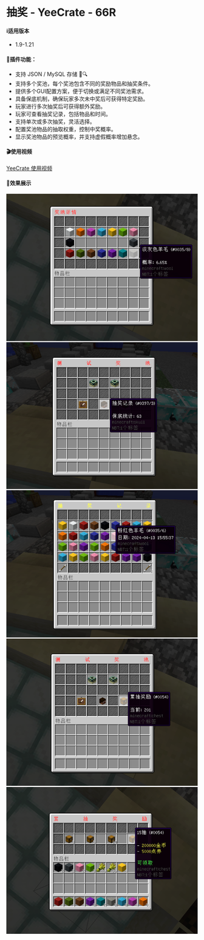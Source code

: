 # 抽奖 - YeeCrate - 66R

#### ℹ️适用版本

- 1.9-1.21

#### 🔧插件功能：

- 支持 JSON / MySQL 存储 📁🔍
- 支持多个奖池，每个奖池包含不同的奖励物品和抽奖条件。
- 提供多个GUI配置方案，便于切换或满足不同奖池需求。
- 具备保底机制，确保玩家多次未中奖后可获得特定奖励。
- 玩家进行多次抽奖后可获得额外奖励。
- 玩家可查看抽奖记录，包括物品和时间。
- 支持单次或多次抽奖，灵活选择。
- 配置奖池物品的抽取权重，控制中奖概率。
- 显示奖池物品的预览概率，并支持虚假概率增加悬念。

#### 🎬使用视频

[YeeCrate 使用视频](https://www.bilibili.com/video/BV1w1421C7SP/?share_source=copy_web&vd_source=92b2fd908671149c91aa9aa2d1163754)

#### 🎉效果展示

![img.png](img/img.png)
![img_1.png](img/img_1.png)
![img_2.png](img/img_2.png)
![img_3.png](img/img_3.png)
![img_4.png](img/img_4.png)


